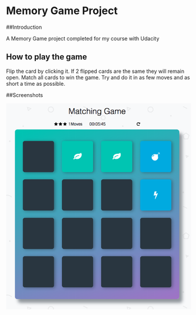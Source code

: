 # Memory Game Project

##Introduction

A Memory Game project completed for my course with Udacity

## How to play the game

Flip the card by clicking it. If 2 flipped cards are the same they will remain open. Match all cards to win the game. Try and do it in as few moves and as short a time as possible.

##Screenshots

![Memory Game Screenshot](/img/memory-game.png "Optional Title")
